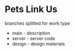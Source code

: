 # Pets Link Us

branches splitted for work type

* main - description
* server - server code
* design - design materials
